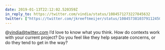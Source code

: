 ```yaml
---
date: 2019-01-13T22:12:02.520359Z
in_reply_to: https://twitter.com/vindia/status/1084571273227845632
twitter: ["https://twitter.com/jkreeftmeijer/status/1084573810379112450"]
---
```

@vindia@twitter.com I’d love to know what you think. How do contexts work with your current project? Do you feel like they help separate concerns, or do they tend to get in the way? 

